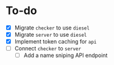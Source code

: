 # To-do

- [x] Migrate `checker` to use `diesel`
- [x] Migrate `server` to use `diesel`
- [x] Implement token caching for `api`
- [ ] Connect `checker` to `server`
  - [ ] Add a name sniping API endpoint
